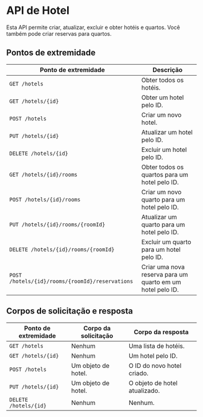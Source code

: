 <!DOCTYPE html>
<html lang="pt-br">
<head>
  <meta charset="UTF-8">
</head>
<body>

<h1>API de Hotel</h1>

<p>Esta API permite criar, atualizar, excluir e obter hotéis e quartos. Você também pode criar reservas para quartos.</p>

<h2>Pontos de extremidade</h2>

<table>
  <thead>
    <tr>
      <th>Ponto de extremidade</th>
      <th>Descrição</th>
    </tr>
  </thead>
  <tbody>
    <tr>
      <td><code>GET /hotels</code></td>
      <td>Obter todos os hotéis.</td>
    </tr>
    <tr>
      <td><code>GET /hotels/{id}</code></td>
      <td>Obter um hotel pelo ID.</td>
    </tr>
    <tr>
      <td><code>POST /hotels</code></td>
      <td>Criar um novo hotel.</td>
    </tr>
    <tr>
      <td><code>PUT /hotels/{id}</code></td>
      <td>Atualizar um hotel pelo ID.</td>
    </tr>
    <tr>
      <td><code>DELETE /hotels/{id}</code></td>
      <td>Excluir um hotel pelo ID.</td>
    </tr>
    <tr>
      <td><code>GET /hotels/{id}/rooms</code></td>
      <td>Obter todos os quartos para um hotel pelo ID.</td>
    </tr>
    <tr>
      <td><code>POST /hotels/{id}/rooms</code></td>
      <td>Criar um novo quarto para um hotel pelo ID.</td>
    </tr>
    <tr>
      <td><code>PUT /hotels/{id}/rooms/{roomId}</code></td>
      <td>Atualizar um quarto para um hotel pelo ID.</td>
    </tr>
    <tr>
      <td><code>DELETE /hotels/{id}/rooms/{roomId}</code></td>
      <td>Excluir um quarto para um hotel pelo ID.</td>
    </tr>
    <tr>
      <td><code>POST /hotels/{id}/rooms/{roomId}/reservations</code></td>
      <td>Criar uma nova reserva para um quarto em um hotel pelo ID.</td>
    </tr>
  </tbody>
</table>

<h2>Corpos de solicitação e resposta</h2>

<table>
  <thead>
    <tr>
      <th>Ponto de extremidade</th>
      <th>Corpo da solicitação</th>
      <th>Corpo da resposta</th>
    </tr>
  </thead>
  <tbody>
    <tr>
      <td><code>GET /hotels</code></td>
      <td>Nenhum</td>
      <td>Uma lista de hotéis.</td>
    </tr>
    <tr>
      <td><code>GET /hotels/{id}</code></td>
      <td>Nenhum</td>
      <td>Um hotel pelo ID.</td>
    </tr>
    <tr>
      <td><code>POST /hotels</code></td>
      <td>Um objeto de hotel.</td>
      <td>O ID do novo hotel criado.</td>
    </tr>
    <tr>
      <td><code>PUT /hotels/{id}</code></td>
      <td>Um objeto de hotel.</td>
      <td>O objeto de hotel atualizado.</td>
    </tr>
    <tr>
      <td><code>DELETE /hotels/{id}</code></td>
      <td>Nenhum</td>
      <td>Nenhum.</td>
